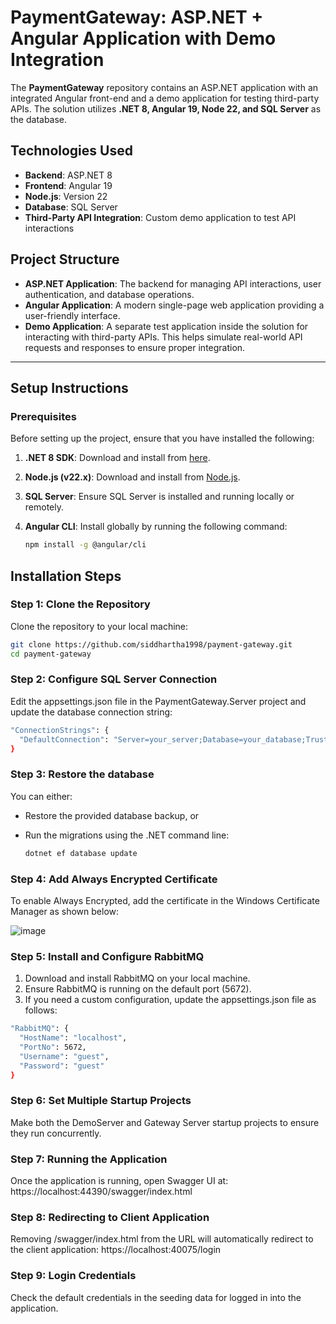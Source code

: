 # PaymentGateway: ASP.NET + Angular Application with Demo Integration

The **PaymentGateway** repository contains an ASP.NET application with an integrated Angular front-end and a demo application for testing third-party APIs. The solution utilizes **.NET 8, Angular 19, Node 22, and SQL Server** as the database.

## Technologies Used

- **Backend**: ASP.NET 8  
- **Frontend**: Angular 19  
- **Node.js**: Version 22  
- **Database**: SQL Server  
- **Third-Party API Integration**: Custom demo application to test API interactions  

## Project Structure

- **ASP.NET Application**: The backend for managing API interactions, user authentication, and database operations.  
- **Angular Application**: A modern single-page web application providing a user-friendly interface.  
- **Demo Application**: A separate test application inside the solution for interacting with third-party APIs. This helps simulate real-world API requests and responses to ensure proper integration.  

---

## Setup Instructions

### Prerequisites

Before setting up the project, ensure that you have installed the following:

1. **.NET 8 SDK**: Download and install from [here](https://dotnet.microsoft.com/download/dotnet/8.0).  
2. **Node.js (v22.x)**: Download and install from [Node.js](https://nodejs.org).  
3. **SQL Server**: Ensure SQL Server is installed and running locally or remotely.  
4. **Angular CLI**: Install globally by running the following command:  

   ```bash
   npm install -g @angular/cli
   
## Installation Steps

### Step 1: Clone the Repository  

Clone the repository to your local machine: 
``` bash
git clone https://github.com/siddhartha1998/payment-gateway.git
cd payment-gateway
```

### Step 2: Configure SQL Server Connection

Edit the appsettings.json file in the PaymentGateway.Server project and update the database connection string:
``` bash
"ConnectionStrings": {
  "DefaultConnection": "Server=your_server;Database=your_database;Trusted_Connection=True;TrustServerCertificate=True;Connection Timeout=30;Column Encryption Setting=Enabled;"
}
```


### Step 3: Restore the database

You can either:

- Restore the provided database backup, or
- Run the migrations using the .NET command line:

  ``` bash
  dotnet ef database update
  ```


### Step 4: Add Always Encrypted Certificate

  To enable Always Encrypted, add the certificate in the Windows Certificate Manager as shown below:
  
  ![image](https://github.com/user-attachments/assets/d4edea19-ac0c-4ff0-a4f5-364d3106f890)


### Step 5: Install and Configure RabbitMQ

  1. Download and install RabbitMQ on your local machine.
  2. Ensure RabbitMQ is running on the default port (5672).
  3. If you need a custom configuration, update the appsettings.json file as follows:

``` bash
"RabbitMQ": {
  "HostName": "localhost",
  "PortNo": 5672,
  "Username": "guest",
  "Password": "guest"
}

```


### Step 6: Set Multiple Startup Projects

Make both the DemoServer and Gateway Server startup projects to ensure they run concurrently.


### Step 7: Running the Application

Once the application is running, open Swagger UI at:
https://localhost:44390/swagger/index.html


### Step 8: Redirecting to Client Application

Removing /swagger/index.html from the URL will automatically redirect to the client application:
https://localhost:40075/login


### Step 9: Login Credentials

Check the default credentials in the seeding data for logged in into the application.
